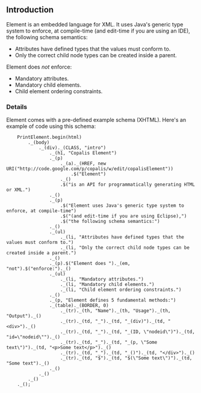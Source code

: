 ## Introduction

Element is an embedded language for XML. It uses Java's generic type system to enforce, at compile-time (and edit-time if you are using an IDE), the following schema semantics:

  * Attributes have defined types that the values must conform to.
  * Only the correct child node types can be created inside a parent.

Element does *not* enforce:

  * Mandatory attributes.
  * Mandatory child elements.
  * Child element ordering constraints.


### Details

Element comes with a pre-defined example schema (XHTML).
Here's an example of code using this schema:

        PrintElement.begin(html)
            ._(body)
                ._(div)._(CLASS, "intro")
                    ._(h1, "Copalis Element")
                    ._(p)
                        ._(a)._(HREF, new URI("http://code.google.com/p/copalis/w/edit/copalisElement"))
                            .$("Element")
                        ._()
                        .$("is an API for programmatically generating HTML or XML.")
                    ._()
                    ._(p)
                        .$("Element uses Java's generic type system to enforce, at compile-time")
                        .$("(and edit-time if you are using Eclipse),")
                        .$("the following schema semantics:")
                    ._()
                    ._(ul)
                        ._(li, "Attributes have defined types that the values must conform to.")
                        ._(li, "Only the correct child node types can be created inside a parent.")
                    ._()
                    ._(p).$("Element does ")._(em, "not").$("enforce:")._()
                    ._(ul)
                        ._(li, "Mandatory attributes.")
                        ._(li, "Mandatory child elements.")
                        ._(li, "Child element ordering constraints.")
                    ._()
                    ._(p, "Element defines 5 fundamental methods:")
                    ._(table)._(BORDER, 0)
                        ._(tr)._(th, "Name")._(th, "Usage")._(th, "Output")._()
                        ._(tr)._(td, "_")._(td, "_(div)")._(td, "<div>")._()
                        ._(tr)._(td, "_")._(td, "_(ID, \"nodeid\")")._(td, "id=\"nodeid\"")._()
                        ._(tr)._(td, "_")._(td, "_(p, \"Some text\")")._(td, "<p>Some text</p>")._()
                        ._(tr)._(td, "_")._(td, "_()")._(td, "</div>")._()
                        ._(tr)._(td, "$")._(td, "$(\"Some text\")")._(td, "Some text")._()
                    ._()
                ._()
            ._()
        ._();
